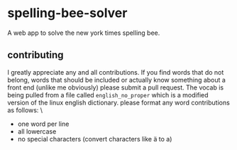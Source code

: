 # spelling-bee-solver
A web app to solve the new york times spelling bee.
## contributing
I greatly appreciate any and all contributions.  If you find words that do not belong, words that should be included or actually know something about a front end (unlike me obviously) please submit a pull request.  The vocab is being pulled from a file called `english_no_proper` which is a modified version of the linux english dictionary.  please format any word contributions as follows: \
* one word per line  
* all lowercase  
* no special characters (convert characters like ä to a)
